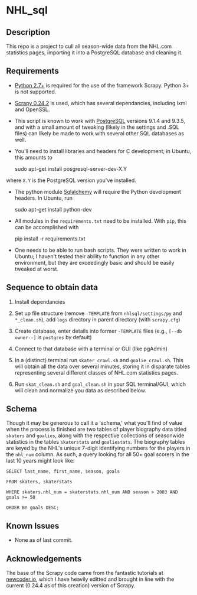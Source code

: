 NHL_sql
=======

Description
-----------

This repo is a project to cull all season-wide data from the NHL.com statistics pages, importing it into a PostgreSQL database and cleaning it.

Requirements
------------

* [Python 2.7+][1] is required for the use of the framework Scrapy. Python 3+ is not supported.

* [Scrapy 0.24.2][2] is used, which has several dependancies, including lxml and OpenSSL.

* This script is known to work with [PostgreSQL][4] versions 9.1.4 and 9.3.5, and with a small amount of tweaking (likely in the settings and .SQL files) can likely be made to work with several other SQL databases as well.

* You'll need to install libraries and headers for C development; in Ubuntu, this amounts to

    sudo apt-get install posgresql-server-dev-X.Y

where `X.Y` is the PostgreSQL version you've installed.

* The python module [Sqlalchemy][3] will require the Python development headers. In Ubuntu, run

    sudo apt-get install python-dev

* All modules in the `requirements.txt` need to be installed.  With `pip`, this can be accomplished with

    pip install -r requirements.txt

* One needs to be able to run bash scripts.  They were written to work in Ubuntu; I haven't tested their ability to function in any other environment, but they are exceedingly basic and should be easily tweaked at worst.

Sequence to obtain data
-----------------------

1. Install dependancies

2. Set up file structure (remove `-TEMPLATE` from `nhlsql/settings/py` and `*_clean.sh`), add `logs` directory in parent directory (with `scrapy.cfg`)

3. Create database, enter details into former `-TEMPLATE` files (e.g., `[--db owner--]` is `postgres` by default)

4. Connect to that database with a terminal or GUI (like pgAdmin)

5. In a (distinct) terminal run `skater_crawl.sh` and `goalie_crawl.sh`.  This will obtain all the data over several minutes, storing it in disparate tables representing several different classes of NHL.com statistics pages.

6. Run `skat_clean.sh` and `goal_clean.sh` in your SQL terminal/GUI, which will clean and normalize you data as described below.

Schema
------

Though it may be generous to call it a 'schema,' what you'll find of value when the process is finished are two tables of player biography data titled `skaters` and `goalies`, along with the respective collections of seasonwide statistics in the tables `skaterstats` and `goaliestats`.  The biography tables are keyed by the NHL's unique 7-digit identifying numbers for the players in the `nhl_num` column.  As such, a query looking for all 50+ goal scorers in the last 10 years might look like:

`SELECT last_name, first_name, season, goals`

`FROM skaters, skaterstats`

`WHERE skaters.nhl_num = skaterstats.nhl_num AND season > 2003 AND goals >= 50`

`ORDER BY goals DESC;`

Known Issues
------------

* None as of last commit.

Acknowledgements
----------------

The base of the Scrapy code came from the fantastic tutorials at [newcoder.io][5], which I have heavily editted and brought in line with the current (0.24.4 as of this creation) version of Scrapy.

[1]: https://www.python.org/download/   "Download Python"
[2]: http://doc.scrapy.org/en/latest/intro/install.html "Scrapy Installation Guide"
[3]: http://www.sqlalchemy.org/download.html "Download - SQLAlchemy"
[4]: http://www.postgresql.org/download/ "PostgreSQL: Downloads"
[5]: http://newcoder.io/scrape/ "New Coder - Web Scraper"
